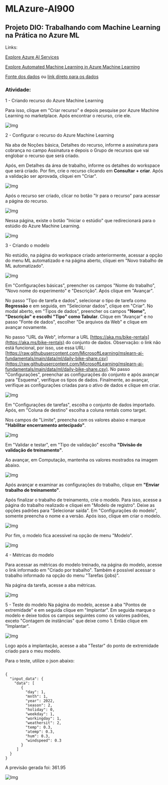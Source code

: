 # MLAzure-AI900

## Projeto DIO: Trabalhando com Machine Learning na Prática no Azure ML 

Links:

[Explore Azure AI Services](https://microsoftlearning.github.io/mslearn-ai-fundamentals/Instructions/Labs/02-content-safety.html)

[Explore Automated Machine Learning in Azure Machine Learning](https://microsoftlearning.github.io/mslearn-ai-fundamentals/Instructions/Labs/01-machine-learning.html)

[Fonte dos dados](https://aka.ms/bike-rentals) ou [link direto para os dados](https://raw.githubusercontent.com/MicrosoftLearning/mslearn-ai-fundamentals/main/data/ml/daily-bike-share.csv)

### Atividade:
1 - Criando recurso do Azure Machine Learning

Para isso, clique em "Criar recurso" e depois pesquise por Azure Machine Learning no marketplace. Após encontrar o recurso, crie ele.

![Img](./imgs/img1.gif)

2 - Configurar o recurso do Azure Machine Learning

Na aba de Noções básica, Detalhes do recurso, informe a assinatura para cobrança no campo Assinatura e depois o Grupo de recursos que vai englobar o recurso que será criado.

Após, em Detalhes da área de trabalho, informe os detalhes do workspace que será criado. Por fim, crie o recurso clicando em **Consultar + criar**. Após a validação ser aprovada, cliquei em "Criar".

![Img](./imgs/img2.png)

Após o recurso ser criado, clicar no botão "Ir para o recurso" para acessar a página do recurso.

![Img](./imgs/img3.png)

Nessa página, existe o botão "Iniciar o estúdio" que redirecionará para o estúdio do Azure Machine Learning.

![Img](./imgs/img4.png)

3 - Criando o modelo

No estúdio, na página do workspace criado anteriormente, acessar a opção do menu ML automatizado e na página aberto, cliquei em "Novo trabalho de ML automatizado".

![Img](./imgs/img5.gif)

Em "Configurações básicas", preencher os campos "Nome do trabalho", "Novo nome do experimento" e "Descrição". Após clique em "Avançar".

No passo "Tipo de tarefa e dados", selecionar o tipo de tarefa como **Regressão** e em seguida, em "Selecionar dados", clique em "Criar". No modal aberto, em "Tipos de dados", preencher os campos **"Nome", "Descrição" e escolhi "Tipo" como Tabular**. Clique em "Avançar" e no passo "Fonte de dados", escolher "De arquivos da Web" e clique em avançar novamente.

No passo "URL da Web", informar a URL [https://aka.ms/bike-rentals](https://aka.ms/bike-rentals) do conjunto de dados. 
Observação:  o link não está funcional, por isso, use essa URL: [https://raw.githubusercontent.com/MicrosoftLearning/mslearn-ai-fundamentals/main/data/ml/daily-bike-share.csv](https://raw.githubusercontent.com/MicrosoftLearning/mslearn-ai-fundamentals/main/data/ml/daily-bike-share.csv). No passo "Configurações", preenchar as configurações do conjunto e após avançar para "Esquema", verifique os tipos de dados. Finalmente, ao avançar, verifique as configurações criadas para o ativo de dados e clique em criar.

![Img](./imgs/img6.gif)

Em "Configurações de tarefas", escolha o conjunto de dados importado. Após, em "Coluna de destino" escolha a coluna rentals como target.

Nos campos de "Limite", preencha com os valores abaixo e marque **"Habilitar encerramento antecipado"**.

![Img](./imgs/img7.png)

Em "Validar e testar", em "Tipo de validação" escolha **"Divisão de validação de treinamento"**.

Ao avançar, em Computação, mantenha os valores mostrados na imagem abaixo.

![Img](./imgs/img8.png)

Após avançar e examinar as configurações do trabalho, clique em **"Enviar trabalho de treinamento"**.

Após finalizar o trabalho de treinamento, crie o modelo. Para isso, acesse a página do trabalho realizado e cliquei em "Modelo de registro". Deixe as opções padrões para "Selecionar saída". Em "Configurações do modelo", somente preencha o nome e a versão. Após isso, clique em criar o modelo.

![Img](./imgs/img12.gif)

Por fim, o modelo fica acessível na opção de menu "Modelo".

![Img](./imgs/img9.png)

4 - Métricas do modelo

Para acessar as métricas do modelo treinado, na página do modelo, acesse o link informado em "Criado por trabalho". Também é possível acessar o trabalho informado na opção do menu "Tarefas (jobs)".

Na página da tarefa, acesse a aba métricas.

![Img](./imgs/img10.gif)

5 - Teste do modelo
Na página do modelo, acesse a aba "Pontos de extremidade" e em seguida clique em "Implantar". Em seguida marque o modelo e deixe todos os campos seguintes como os valores padrões, exceto "Contagem de instâncias" que deixe como 1. Então clique em "Implantar".

![Img](./imgs/img13.gif)

Logo após a implantação, acesse a aba "Testar" do ponto de extremidade criado para o meu modelo.

Para o teste, utilize o json abaixo:

<code>
{
  "input_data": {
    "data": [
       {
         "day": 1,
         "mnth": 1,   
         "year": 2022,
         "season": 2,
         "holiday": 0,
         "weekday": 1,
         "workingday": 1,
         "weathersit": 2, 
         "temp": 0.3, 
         "atemp": 0.3,
         "hum": 0.3,
         "windspeed": 0.3 
       }
     ]
  }
}
</code>

A previsão gerada foi: 361.95

![Img](./imgs/img11.png)


